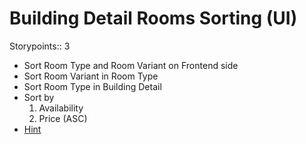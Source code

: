 # Building Detail Rooms Sorting (UI)

Storypoints:: 3

- Sort Room Type and Room Variant on Frontend side
- Sort Room Variant in Room Type
- Sort Room Type in Building Detail
- Sort by
	1. Availability
	2. Price (ASC)
- [Hint](https://www.typescriptlang.org/play?#code/MYewdgzgLgBAJgQygmBeGBtAUDXMDeOexYCAtgKYBcMARAEoghkwAqAngA4UwCCnnADYVaAGiLFcAJyZkAagikBLBGCgQa2SdoISd20pRoNZMBctWxeYvfuIIAbgiWCEAIxdKo7GgAZxdjqcysDUMACMAKy+vrY6AL4BgbrJkoZhJsxmiipqMABCNqn2Ti7unt5+ScUwwUqhNOEATNFx2oltkoQ1uOnGjFnmubAAwkU9js6uHoJePjBN1cV1DTCRAGwxncQd+gC6ert43Tp9dAMsHNwFqrfj2jLMQ5YamNvH7wbkGRfZFnnWJapSZlGZzKqfSQrMJNGKxVJHQInGpnTIsZ55QpA5Ig6YVeYAZmxgWhNE2WwRxK6kJI336pgxo3uxVx5VmlQWVP0pLWFOSiMkBx2S2RaTp51MVx4AAUKAhgAALZnER7yHIvTSQ0WpVG-Rl8ZU40p49mErlBEIwuGQgX6bXJXUM9WYw2BVlgjlEml4HlRPmBW06e2BR2DZ1M83ad34iE9WqWmjReH8qlCvAdA5YLCgSAgYQAOkEIAA5gAKRDIfNkBCcUteCgsVAAPhgpdFqqlNHrZHz6SWqsZr27+YH4YgVZrpbAFAAHlAAJJQBtoFttzqj-5QGjTueLhu975U93CbezhdLnvR00wFv+To8nfn-fQw4ASlfenzEFmoVLH+IX4gFIUClqWCCiDAbiviuMAIPm0IwAAtJB8GWjA-54IBwGgeBkHQc2MAAHIAK5kG4FBSKWbj5seFDQchJFkRRYE0ca7jCO+WDxJxWEgWBohQTBoo5tAMAAGZKFI0DSpavBoLBI6yIOAD8+YYL4eyofUFB6CJsASVJUAydp+TydRG7DBAqnqZpL56FIFBQMRUhgOJknSbJSFuYZxmhPkXEfl+P4UH+vE4QJ+EtsJ4CiVecwjCAxFqHJ6BwRZLwjhQcDEb+pbBBQDgQcAzlSJF8YFTAADUrbFVIUisVM7E8MpMC+DAjTQaIvivgA3LpMWwHF3gJUlUCmeg5lKWOmXZbl+WFTAtWlTB81VTVJUNaCwgwC1bUdTAXW9VmKqOc5rlDewI3JV5F1XWNAVZq+QA)

